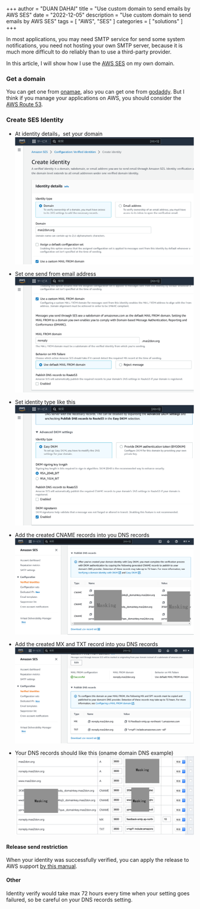+++
author = "DUAN DAHAI"
title = "Use custom domain to send emails by AWS SES"
date = "2022-12-05"
description = "Use custom domain to send emails by AWS SES"
tags = [
    "AWS",
    "SES"
]
categories = [
    "solutions"
]
+++

In most applications, you may need SMTP service for send some system notifications,
you need not hosting your own SMTP server, because it is much more difficult to do reliably than to use a third-party provider.

In this article, I will show how I use the [AWS SES](https://aws.amazon.com/ses/) on my own domain.


### Get a domain

You can get one from [onamae](https://www.onamae.com/), also you can get one from [godaddy](https://www.godaddy.com/). But I think if you manage your applications on AWS, you should consider the [AWS Route 53](https://aws.amazon.com/jp/route53/).


### Create SES Identity

- At identity details，set your domain  
![identity details](1_identity_details.PNG)

- Set one send from email address    
![Github](2_mail_from_domain.PNG)

- Set identity type like this  
![Github](3_identity_type.PNG)

- Add the created CNAME records into you DNS records  
![Github](4_CANME_DNS_records.PNG)

- Add the created MX and TXT record into you DNS records  
![Github](5_MX_TXT_DNS_records.PNG)

- Your DNS records should like this (oname domain DNS example)  
![Github](6_add_DNS.png)


#### Release send restriction
When your identity was successfully verified, you can apply the release to AWS support [by this manual](https://docs.aws.amazon.com/ses/latest/dg/manage-sending-quotas-request-increase.html).

#### Other
Identity verify would take max 72 hours every time when your setting goes failured, so be careful on your DNS records setting.
